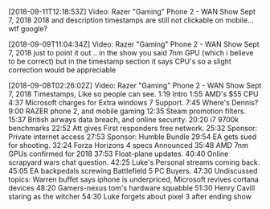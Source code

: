 [2018-09-11T12:18:53Z] Video: Razer "Gaming" Phone 2 - WAN Show Sept 7, 2018 
2018 and description timestamps are still not clickable on mobile... wtf google?

[2018-09-09T11:04:34Z] Video: Razer "Gaming" Phone 2 - WAN Show Sept 7, 2018 
just to point it out .. in the show you said 7nm GPU (which i believe to be correct) but in the timestamp section it says CPU's so a slight correction would be appreciable

[2018-09-08T02:26:02Z] Video: Razer "Gaming" Phone 2 - WAN Show Sept 7, 2018 
Timestamps, Like so people can see.
1:19 Intro
1:55 AMD's $55 CPU
4:37 Microsoft charges for Extra windows 7 Support.
7:45  Where's Dennis?
9:00 RAZER phone 2, and mobile gaming
12:35 Steam promotion filters.
15:37 British airways data breach, and online security.
20:20 i7 9700k benchmarks
22:52 Att gives First responders free network.
25:32 Sponsor: Private internet access
27:53 Sponsor: Humble Bundle
29:54 EA gets sued for shooting.
32:24 Forza Horizons 4 specs Announced
35:48 AMD 7nm GPUs confirmed for 2018
37:53 Float-plane updates.
40:40 Online scrapyard wars chat question.
42:25 Luke's Personal streams coming back.
45:05 EA backpedals screwing Battlefield 5 PC Buyers.
47:30 Undiscussed topics: Warren buffet says iphone is underpriced, Microsoft revives cortana devices
48:20 Gamers-nexus tom's hardware squabble
51:30 Henry Cavill staring as the witcher
54:30 Luke forgets about pixel 3 after ending show


